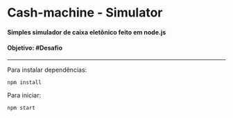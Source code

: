 # Cash-machine - Simulator

#### Simples simulador de caixa eletônico feito em node.js
#### Objetivo: **#Desafio**   

---

Para instalar dependências:

```npm install```

 Para iniciar:
 
  ```npm start```

